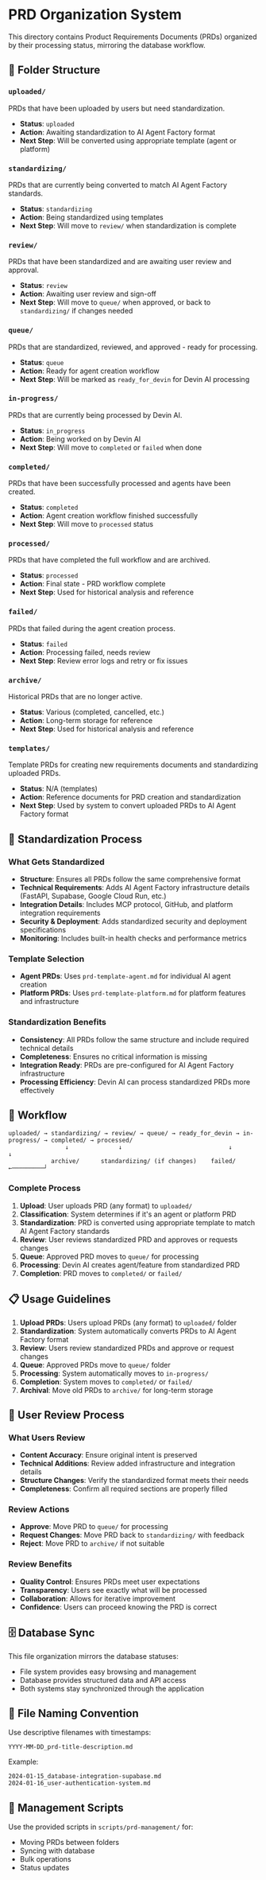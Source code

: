 # PRD Organization System

This directory contains Product Requirements Documents (PRDs) organized by their processing status, mirroring the database workflow.

## 📁 Folder Structure

### `uploaded/`
PRDs that have been uploaded by users but need standardization.
- **Status**: `uploaded`
- **Action**: Awaiting standardization to AI Agent Factory format
- **Next Step**: Will be converted using appropriate template (agent or platform)

### `standardizing/`
PRDs that are currently being converted to match AI Agent Factory standards.
- **Status**: `standardizing`
- **Action**: Being standardized using templates
- **Next Step**: Will move to `review/` when standardization is complete

### `review/`
PRDs that have been standardized and are awaiting user review and approval.
- **Status**: `review`
- **Action**: Awaiting user review and sign-off
- **Next Step**: Will move to `queue/` when approved, or back to `standardizing/` if changes needed

### `queue/`
PRDs that are standardized, reviewed, and approved - ready for processing.
- **Status**: `queue`
- **Action**: Ready for agent creation workflow
- **Next Step**: Will be marked as `ready_for_devin` for Devin AI processing

### `in-progress/`
PRDs that are currently being processed by Devin AI.
- **Status**: `in_progress` 
- **Action**: Being worked on by Devin AI
- **Next Step**: Will move to `completed` or `failed` when done

### `completed/`
PRDs that have been successfully processed and agents have been created.
- **Status**: `completed`
- **Action**: Agent creation workflow finished successfully
- **Next Step**: Will move to `processed` status

### `processed/`
PRDs that have completed the full workflow and are archived.
- **Status**: `processed`
- **Action**: Final state - PRD workflow complete
- **Next Step**: Used for historical analysis and reference

### `failed/`
PRDs that failed during the agent creation process.
- **Status**: `failed`
- **Action**: Processing failed, needs review
- **Next Step**: Review error logs and retry or fix issues

### `archive/`
Historical PRDs that are no longer active.
- **Status**: Various (completed, cancelled, etc.)
- **Action**: Long-term storage for reference
- **Next Step**: Used for historical analysis and reference

### `templates/`
Template PRDs for creating new requirements documents and standardizing uploaded PRDs.
- **Status**: N/A (templates)
- **Action**: Reference documents for PRD creation and standardization
- **Next Step**: Used by system to convert uploaded PRDs to AI Agent Factory format

## 🔄 Standardization Process

### **What Gets Standardized**
- **Structure**: Ensures all PRDs follow the same comprehensive format
- **Technical Requirements**: Adds AI Agent Factory infrastructure details (FastAPI, Supabase, Google Cloud Run, etc.)
- **Integration Details**: Includes MCP protocol, GitHub, and platform integration requirements
- **Security & Deployment**: Adds standardized security and deployment specifications
- **Monitoring**: Includes built-in health checks and performance metrics

### **Template Selection**
- **Agent PRDs**: Uses `prd-template-agent.md` for individual AI agent creation
- **Platform PRDs**: Uses `prd-template-platform.md` for platform features and infrastructure

### **Standardization Benefits**
- **Consistency**: All PRDs follow the same structure and include required technical details
- **Completeness**: Ensures no critical information is missing
- **Integration Ready**: PRDs are pre-configured for AI Agent Factory infrastructure
- **Processing Efficiency**: Devin AI can process standardized PRDs more effectively

## 🔄 Workflow

```
uploaded/ → standardizing/ → review/ → queue/ → ready_for_devin → in-progress/ → completed/ → processed/
                ↓              ↓                              ↓           ↓
            archive/      standardizing/ (if changes)    failed/ ←─────────┘
```

### **Complete Process**
1. **Upload**: User uploads PRD (any format) to `uploaded/`
2. **Classification**: System determines if it's an agent or platform PRD
3. **Standardization**: PRD is converted using appropriate template to match AI Agent Factory standards
4. **Review**: User reviews standardized PRD and approves or requests changes
5. **Queue**: Approved PRD moves to `queue/` for processing
6. **Processing**: Devin AI creates agent/feature from standardized PRD
7. **Completion**: PRD moves to `completed/` or `failed/`

## 📋 Usage Guidelines

1. **Upload PRDs**: Users upload PRDs (any format) to `uploaded/` folder
2. **Standardization**: System automatically converts PRDs to AI Agent Factory format
3. **Review**: Users review standardized PRDs and approve or request changes
4. **Queue**: Approved PRDs move to `queue/` folder
5. **Processing**: System automatically moves to `in-progress/`
6. **Completion**: System moves to `completed/` or `failed/`
7. **Archival**: Move old PRDs to `archive/` for long-term storage

## 👥 User Review Process

### **What Users Review**
- **Content Accuracy**: Ensure original intent is preserved
- **Technical Additions**: Review added infrastructure and integration details
- **Structure Changes**: Verify the standardized format meets their needs
- **Completeness**: Confirm all required sections are properly filled

### **Review Actions**
- **Approve**: Move PRD to `queue/` for processing
- **Request Changes**: Move PRD back to `standardizing/` with feedback
- **Reject**: Move PRD to `archive/` if not suitable

### **Review Benefits**
- **Quality Control**: Ensures PRDs meet user expectations
- **Transparency**: Users see exactly what will be processed
- **Collaboration**: Allows for iterative improvement
- **Confidence**: Users can proceed knowing the PRD is correct

## 🗄️ Database Sync

This file organization mirrors the database statuses:
- File system provides easy browsing and management
- Database provides structured data and API access
- Both systems stay synchronized through the application

## 📝 File Naming Convention

Use descriptive filenames with timestamps:
```
YYYY-MM-DD_prd-title-description.md
```

Example:
```
2024-01-15_database-integration-supabase.md
2024-01-16_user-authentication-system.md
```

## 🔧 Management Scripts

Use the provided scripts in `scripts/prd-management/` for:
- Moving PRDs between folders
- Syncing with database
- Bulk operations
- Status updates
